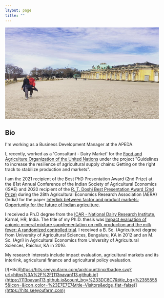 ```yaml
---
layout: page
title: ""
---
```

<p align="center">
  <img width="720" height="300" src="IMG_20200409_010555_376.jpg">
</p>

## Bio ##

  I'm working as a Business Development Manager at the APEDA.
  
  I, recently, worked as a 'Consultant - Dairy Market' for the [Food and Agriculture Organization of the United Nations](https://www.fao.org/about/en/) under the project "Guidelines to increase the resilience of agricultural supply chains: Getting on the right track to stabilize production and markets".
  
 I am the 2021 recipient of the Best PhD Presentation Award (2nd Prize) at the 81st Annual Conference of the Indian Society of Agricultural Economics (ISAE) and 2020 recipient of the [R. T. Doshi Best Presentation Award (2nd Prize)](http://aeraindia.in/bestpaperpresentation) during the 28th  Agricultural Economics Research Association (AERA) (India) for the paper [Interlink between factor and product markets: Opportunity for the future of Indian agriculture](https://ageconsearch.umn.edu/record/310338?ln=en).
  
   I received a Ph.D degree from the [ICAR - National Dairy Research Institute](http://ndri.res.in/), Karnal, HR, India. The title of my Ph.D. thesis was [Impact evaluation of anionic mineral mixture supplementation on milk production and the milk fever: A randomized controlled trial](https://www.socialscienceregistry.org/trials/5108). I received a B. Sc. (Agriculture) degree from University of Agricultural Sciences, Bengaluru, KA in 2012 and an M. Sc. (Agri) in Agricultural Economics from University of Agricultural Sciences, Raichur, KA in 2016.
   
  My research interests include impact evaluation, agricultural markets and its interlink, agricultural finance and agricultural policy evaluation.






















[![Hits](https://hits.seeyoufarm.com/api/count/incr/badge.svg?url=https%3A%2F%2F[113pavan113.github.io](https://113pavan113.github.io&count_bg=%233DC8C7&title_bg=%23555555&icon=&icon_color=%23E7E7E7&title=Visitors&edge_flat=false)](https://hits.seeyoufarm.com)
